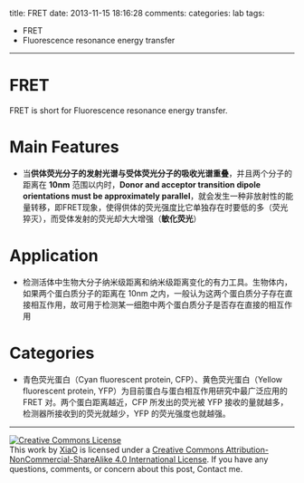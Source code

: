 title: FRET
date: 2013-11-15 18:16:28
comments:
categories: lab
tags: 
  - FRET
  - Fluorescence resonance energy transfer
---


# FRET
FRET is short for  Fluorescence resonance energy transfer.

# Main Features
* 当**供体荧光分子的发射光谱与受体荧光分子的吸收光谱重叠**，并且两个分子的距离在 **10nm** 范围以内时，**Donor and acceptor transition dipole orientations must be approximately parallel**，就会发生一种非放射性的能量转移，即FRET现象，使得供体的荧光强度比它单独存在时要低的多（荧光猝灭），而受体发射的荧光却大大增强（**敏化荧光**）
<!--more-->
# Application
* 检测活体中生物大分子纳米级距离和纳米级距离变化的有力工具。生物体内，如果两个蛋白质分子的距离在 10nm 之内，一般认为这两个蛋白质分子存在直接相互作用，故可用于检测某一细胞中两个蛋白质分子是否存在直接的相互作用

# Categories
* 青色荧光蛋白（Cyan fluorescent protein, CFP）、黄色荧光蛋白（Yellow fluorescent protein, YFP）为目前蛋白与蛋白相互作用研究中最广泛应用的 FRET 对。两个蛋白距离越近，CFP 所发出的荧光被 YFP 接收的量就越多，检测器所接收到的荧光就越少，YFP 的荧光强度也就越强。

---
<a rel="license" href="http://creativecommons.org/licenses/by-nc-sa/4.0/"><img alt="Creative Commons License" style="border-width:0; border-radius: 0px !important; display: block; margin-left: auto; margin-right: auto" src="/img/by-nc-sa.svg" /></a>This work by <a xmlns:cc="http://creativecommons.org/ns#" href="mailto:navyshaw@yaoo.com" property="cc:attributionName" rel="cc:attributionURL">XiaO</a> is licensed under a <a rel="license" href="http://creativecommons.org/licenses/by-nc-sa/4.0/">Creative Commons Attribution-NonCommercial-ShareAlike 4.0 International License</a>. If you have any questions, comments, or concern about this post, Contact me.